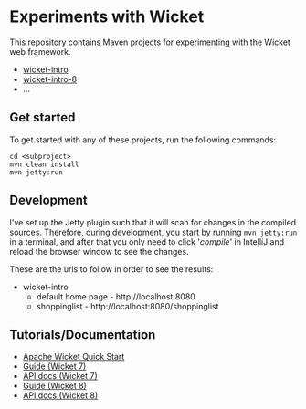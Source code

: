 # Experiments with Wicket

This repository contains Maven projects for experimenting with the Wicket web framework.

* [wicket-intro](/wicket-intro)
* [wicket-intro-8](/wicket-intro-8)
* ...

## Get started
To get started with any of these projects, run the following commands:

    cd <subproject>
    mvn clean install
    mvn jetty:run

## Development
I've set up the Jetty plugin such that it will scan for changes in the compiled sources. Therefore,
during development, you start by running `mvn jetty:run` in a terminal, and after that you only
need to click '_compile_' in IntelliJ and reload the browser window to see the changes.

These are the urls to follow in order to see the results:
* wicket-intro
    * default home page - http://localhost:8080
    * shoppinglist - http://localhost:8080/shoppinglist

## Tutorials/Documentation
* [Apache Wicket Quick Start](https://www.youtube.com/watch?v=V_XmXeiVito)
* [Guide (Wicket 7)](https://ci.apache.org/projects/wicket/guide/7.x/single.html)
* [API docs (Wicket 7)](https://ci.apache.org/projects/wicket/apidocs/7.x/index.html)
* [Guide (Wicket 8)](https://ci.apache.org/projects/wicket/guide/8.x/single.html)
* [API docs (Wicket 8)](https://ci.apache.org/projects/wicket/apidocs/8.x/index.html)
